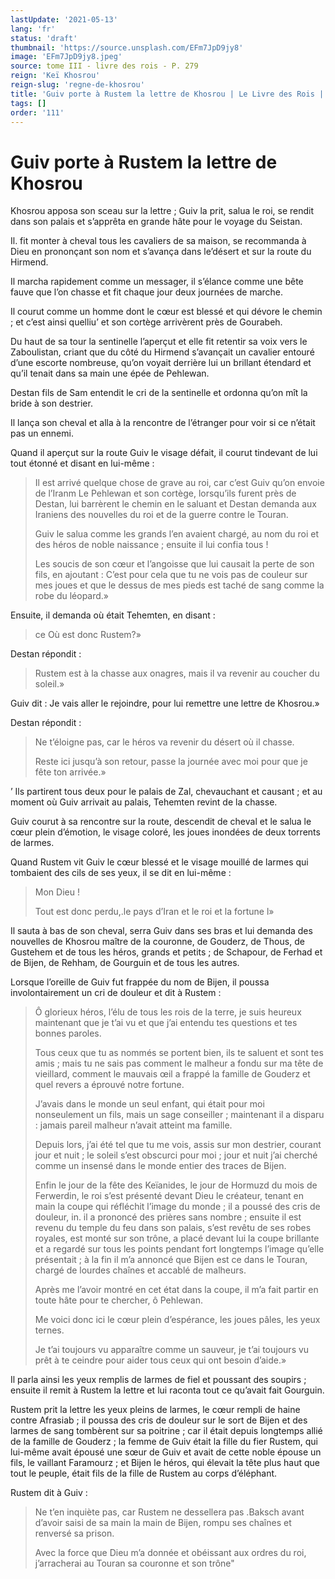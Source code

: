 ```yaml
---
lastUpdate: '2021-05-13'
lang: 'fr'
status: 'draft'
thumbnail: 'https://source.unsplash.com/EFm7JpD9jy8'
image: 'EFm7JpD9jy8.jpeg'
source: tome III - livre des rois - P. 279
reign: 'Keï Khosrou'
reign-slug: 'regne-de-khosrou'
title: 'Guiv porte à Rustem la lettre de Khosrou | Le Livre des Rois | Shâhnâmeh'
tags: []
order: '111'
---
```


<!-- LTeX: language=fr -->

# Guiv porte à Rustem la lettre de Khosrou

Khosrou apposa son sceau sur la lettre ; Guiv la prit, salua le roi, se rendit dans son palais et s’apprêta en grande hâte pour le voyage du Seistan.

Il. fit monter à cheval tous les cavaliers de sa maison, se recommanda à Dieu en prononçant son nom et s’avança dans le’désert et sur la route du Hirmend.

Il marcha rapidement comme un messager, il s’élance comme une bête fauve que l’on chasse et fit chaque jour deux journées de marche.

Il courut comme un homme dont le cœur est blessé et qui dévore le chemin ; et c’est ainsi quelliu’ et son cortège arrivèrent près de Gourabeh.

Du haut de sa tour la sentinelle l’aperçut et elle fit retentir sa voix vers le Zaboulistan, criant que du côté du Hirmend s’avançait un cavalier entouré d’une escorte nombreuse, qu’on voyait derrière lui un brillant étendard et qu’il tenait dans sa main une épée de Pehlewan.

Destan fils de Sam entendit le cri de la sentinelle et ordonna qu’on mît la bride à son destrier.

Il lança son cheval et alla à la rencontre de l’étranger pour voir si ce n’était pas un ennemi.

Quand il aperçut sur la route Guiv le visage défait, il courut tindevant de lui tout étonné et disant en lui-même :

> Il est arrivé quelque chose de grave au roi, car c’est Guiv qu’on envoie de l’Iranm Le Pehlewan et son cortège, lorsqu’ils furent près de Destan, lui barrèrent le chemin en le saluant et Destan demanda aux Iraniens des nouvelles du roi et de la guerre contre le Touran.
>
> Guiv le salua comme les grands l’en avaient chargé, au nom du roi et des héros de noble naissance ; ensuite il lui confia tous !
>
> Les soucis de son cœur et l’angoisse que lui causait la perte de son fils, en ajoutant : C’est pour cela que tu ne vois pas de couleur sur mes joues et que le dessus de mes pieds est taché de sang comme la robe du léopard.»

Ensuite, il demanda où était Tehemten, en disant :

> ce Où est donc Rustem?»

Destan répondit :

> Rustem est à la chasse aux onagres, mais il va revenir au coucher du soleil.»

Guiv dit : Je vais aller le rejoindre, pour lui remettre une lettre de Khosrou.»

Destan répondit :

> Ne t’éloigne pas, car le héros va revenir du désert où il chasse.
>
> Reste ici jusqu’à son retour, passe la journée avec moi pour que je fête ton arrivée.»

’
Ils partirent tous deux pour le palais de Zal, chevauchant et causant ; et au moment où Guiv arrivait au palais, Tehemten revint de la chasse.

Guiv courut à sa rencontre sur la route, descendit de cheval et le salua le cœur plein d’émotion, le visage coloré, les joues inondées de deux torrents de larmes.

Quand Rustem vit Guiv le cœur blessé et le visage mouillé de larmes qui tombaient des cils de ses yeux, il se dit en lui-même :

> Mon Dieu !
>
> Tout est donc perdu,.le pays d’Iran et le roi et la fortune l»

Il sauta à bas de son cheval, serra Guiv dans ses bras et lui demanda des nouvelles de Khosrou maître de la couronne, de Gouderz, de Thous, de Gustehem et de tous les héros, grands et petits ; de Schapour, de Ferhad et de Bijen, de Rehham, de Gourguin et de tous les autres.

Lorsque l’oreille de Guiv fut frappée du nom de Bijen, il poussa involontairement un cri de douleur et dit à Rustem :

> Ô glorieux héros, l’élu de tous les rois de la terre, je suis heureux maintenant que je t’ai vu et que j’ai entendu tes questions et tes bonnes paroles.
>
> Tous ceux que tu as nommés se portent bien, ils te saluent et sont tes amis ; mais tu ne sais pas comment le malheur a fondu sur ma tête de vieillard, comment le mauvais œil a frappé la famille de Gouderz et quel revers a éprouvé notre fortune.
>
> J’avais dans le monde un seul enfant, qui était pour moi nonseulement un fils, mais un sage conseiller ; maintenant il a disparu : jamais pareil malheur n’avait atteint ma famille.
>
> Depuis lors, j’ai été tel que tu me vois, assis sur mon destrier, courant jour et nuit ; le soleil s’est obscurci pour moi ; jour et nuit j’ai cherché comme un insensé dans le monde entier des traces de Bijen.
>
> Enfin le jour de la fête des Keïanides, le jour de Hormuzd du mois de Ferwerdin, le roi s’est présenté devant Dieu le créateur, tenant en main la coupe qui réfléchit l’image du monde ; il a poussé des cris de douleur, in. il a prononcé des prières sans nombre ; ensuite il est revenu du temple du feu dans son palais, s’est revêtu de ses robes royales, est monté sur son trône, a placé devant lui la coupe brillante et a regardé sur tous les points pendant fort longtemps l’image qu’elle présentait ; à la fin il m’a annoncé que Bijen est ce dans le Touran, chargé de lourdes chaînes et accablé de malheurs.
>
> Après me l’avoir montré en cet état dans la coupe, il m’a fait partir en toute hâte pour te chercher, ô Pehlewan.
>
> Me voici donc ici le cœur plein d’espérance, les joues pâles, les yeux ternes.
>
> Je t’ai toujours vu apparaître comme un sauveur, je t’ai toujours vu prêt à te ceindre pour aider tous ceux qui ont besoin d’aide.»

Il parla ainsi les yeux remplis de larmes de fiel et poussant des soupirs ; ensuite il remit à Rustem la lettre et lui raconta tout ce qu’avait fait Gourguin.

Rustem prit la lettre les yeux pleins de larmes, le cœur rempli de haine contre Afrasiab ; il poussa des cris de douleur sur le sort de Bijen et des larmes de sang tombèrent sur sa poitrine ; car il était depuis longtemps allié de la famille de Gouderz ; la femme de Guiv était la fille du fier Rustem, qui lui-même avait épousé une sœur de Guiv et avait de cette noble épouse un fils, le vaillant Faramourz ; et Bijen le héros, qui élevait la tête plus haut que tout le peuple, était fils de la fille de Rustem au corps d’éléphant.

Rustem dit à Guiv :

> Ne t’en inquiète pas, car Rustem ne dessellera pas .Baksch avant d’avoir saisi de sa main la main de Bijen, rompu ses chaînes et renversé sa prison.
>
> Avec la force que Dieu m’a donnée et obéissant aux ordres du roi, j’arracherai au Touran sa couronne et son trône"
